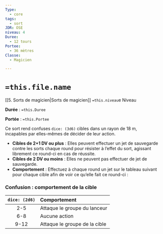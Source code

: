```yaml
---
Type:
  - core
tags:
  - sort
JDR: OSE
niveau: 4
Duree:
  - 12 tours
Portee:
  - 36 mètres
Classe:
  - Magicien

---
```

# `=this.file.name`  

[[5. Sorts de magicien|Sorts de magicien]] `=this.niveau`e Niveau

**Durée** : `=this.Duree` 

**Portée** : `=this.Portee`

Ce sort rend confuses `dice: (3d6)` cibles dans un rayon de 18 m, incapables par elles-mêmes de décider de leur action.

- **Cibles de 2+1 DV ou plus** : Elles peuvent effectuer un jet de sauvegarde contre les sorts chaque round pour résister à l’effet du sort, agissant librement ce round-ci en cas de réussite.
- **Cibles de 2 DV ou moins** : Elles ne peuvent pas effectuer de jet de sauvegarde.
- **Comportement** : Effectuez à chaque round un jet sur le tableau suivant pour chaque cible afin de voir ce qu’elle fait ce round-ci :

### Confusion : comportement de la cible

| `dice: (2d6)`  | Comportement              |
| :--: | :--------------------- |
| 2-5  | Attaque le groupe du lanceur  |
| 6-8  | Aucune action              |
| 9-12 | Attaque le groupe de la cible |